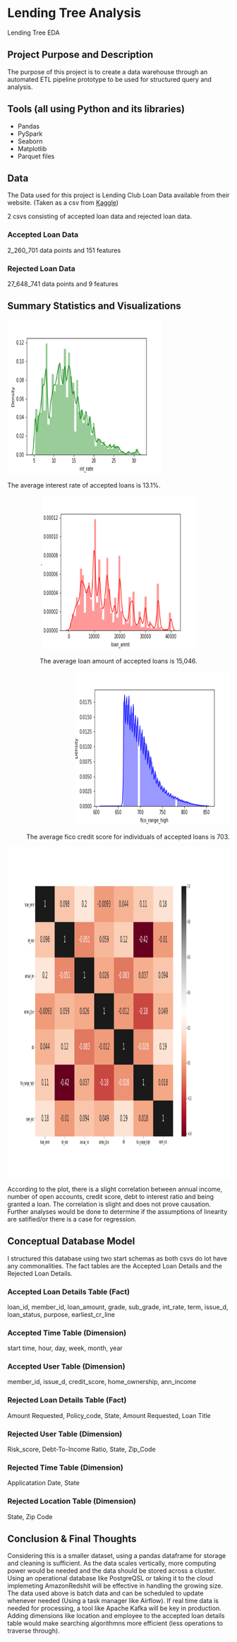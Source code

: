 # Lending Tree Analysis
Lending Tree EDA

## Project Purpose and Description
The purpose of this project is to create a data warehouse through an automated ETL pipeline prototype to be used for structured query and analysis. 

## Tools (all using Python and its libraries)
   - Pandas
   - PySpark
   - Seaborn
   - Matplotlib
   - Parquet files

## Data
The Data used for this project is Lending Club Loan Data available from their website.  (Taken as a csv from [Kaggle](https://www.kaggle.com/wordsforthewise/lending-club))

2 csvs consisting of accepted loan data and rejected loan data.

### Accepted Loan Data 

2_260_701 data points and 151 features 

### Rejected Loan Data

27_648_741 data points and 9 features

## Summary Statistics and Visualizations 

<p align="left">
<img src="accepted_int_rate.png" width="350" height="350">      
</p>
<div style="text-align: left"> The average interest rate of accepted loans is 13.1%. </div>

<p align="center">
<img src="accepted_loan_amount.png" width="350" height="350">
</p>
<div style="text-align: center"> The average loan amount of accepted loans is 15,046. </div>

<p align="right">
<img src="credit_score.png" width="350" height="350">
</p>
<div style="text-align: right"> The average fico credit score for individuals of accepted loans is 703. </div>


<p align="center">
<img src="accepted_corr_plot.png" width="750" height="750">
</p>

According to the plot, there is a slight correlation between annual income, number of open accounts, credit score, debt to interest ratio and being granted a loan. 
The correlation is slight and does not prove causation.  Further analyses would be done to determine if the assumptions of linearity are satified/or 
there is a case for regression.


## Conceptual Database Model 

I structured this database using two start schemas as both csvs do lot have any commonalities.  The fact tables are the Accepted Loan Details and the
Rejected Loan Details.  

### Accepted Loan Details Table (Fact)

loan_id,
member_id,
loan_amount,
grade,
sub_grade,
int_rate,
term,
issue_d,
loan_status,
purpose,
earliest_cr_line

### Accepted Time Table (Dimension)

start time,
hour,
day,
week,
month,
year 

### Accepted User Table (Dimension)

member_id,
issue_d,
credit_score,
home_ownership,
ann_income

### Rejected Loan Details Table (Fact)

Amount Requested,
Policy_code,
State,
Amount Requested,
Loan Title

### Rejected User Table (Dimension)

Risk_score,
Debt-To-Income Ratio,
State,
Zip_Code

### Rejected Time Table (Dimension)

Applicatation Date,
State

### Rejected Location Table (Dimension)

State,
Zip Code

## Conclusion & Final Thoughts

Considering this is a smaller dataset, using a pandas dataframe for storage and cleaning is sufficient.  As the data scales vertically, more computing power 
would be needed and the data should be stored across a cluster.  Using an operational database like PostgreQSL or taking it to the cloud implemeting AmazonRedshit
will be effective in handling the growing size.  The data used above is batch data and can be scheduled to update whenever needed  (Using a task manager like Airflow).
If real time data is needed for processing, a tool like Apache Kafka will be key in production.  Adding dimensions like location and employee to the accepted loan 
details table would make searching algorithmns more efficient (less operations to traverse through).
